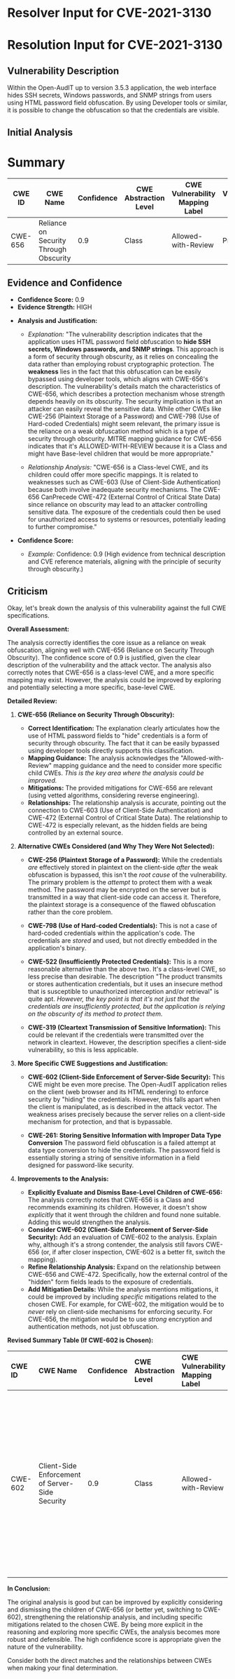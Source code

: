 # Resolver Input for CVE-2021-3130

# Resolution Input for CVE-2021-3130

## Vulnerability Description
Within the Open-AudIT up to version 3.5.3 application, the web interface hides SSH secrets, Windows passwords, and SNMP strings from users using HTML password field obfuscation. By using Developer tools or similar, it is possible to change the obfuscation so that the credentials are visible.

## Initial Analysis
# Summary
| CWE ID | CWE Name | Confidence | CWE Abstraction Level | CWE Vulnerability Mapping Label | CWE-Vulnerability Mapping Notes |
|---|---|---|---|---|---|
| CWE-656 | Reliance on Security Through Obscurity | 0.9 | Class | Allowed-with-Review | Primary CWE |

## Evidence and Confidence

*   **Confidence Score:** 0.9
*   **Evidence Strength:** HIGH

- **Analysis and Justification:**  
  - *Explanation:* "The vulnerability description indicates that the application uses HTML password field obfuscation to **hide SSH secrets, Windows passwords, and SNMP strings**. This approach is a form of security through obscurity, as it relies on concealing the data rather than employing robust cryptographic protection. The **weakness** lies in the fact that this obfuscation can be easily bypassed using developer tools, which aligns with CWE-656's description. The vulnerability's details match the characteristics of CWE-656, which describes a protection mechanism whose strength depends heavily on its obscurity. The security implication is that an attacker can easily reveal the sensitive data. While other CWEs like CWE-256 (Plaintext Storage of a Password) and CWE-798 (Use of Hard-coded Credentials) might seem relevant, the primary issue is the reliance on a weak obfuscation method which is a type of security through obscurity. MITRE mapping guidance for CWE-656 indicates that it's ALLOWED-WITH-REVIEW because it is a Class and might have Base-level children that would be more appropriate."
  
  - *Relationship Analysis:* "CWE-656 is a Class-level CWE, and its children could offer more specific mappings. It is related to weaknesses such as CWE-603 (Use of Client-Side Authentication) because both involve inadequate security mechanisms. The CWE-656 CanPrecede CWE-472 (External Control of Critical State Data) since reliance on obscurity may lead to an attacker controlling sensitive data. The exposure of the credentials could then be used for unauthorized access to systems or resources, potentially leading to further compromise."

- **Confidence Score:**  
  - *Example:* Confidence: 0.9 (High evidence from technical description and CVE reference materials, aligning with the principle of security through obscurity.)

## Criticism
Okay, let's break down the analysis of this vulnerability against the full CWE specifications.

**Overall Assessment:**

The analysis correctly identifies the core issue as a reliance on weak obfuscation, aligning well with CWE-656 (Reliance on Security Through Obscurity). The confidence score of 0.9 is justified, given the clear description of the vulnerability and the attack vector. The analysis also correctly notes that CWE-656 is a class-level CWE, and a more specific mapping may exist.  However, the analysis could be improved by exploring and potentially selecting a more specific, base-level CWE.

**Detailed Review:**

1.  **CWE-656 (Reliance on Security Through Obscurity):**

    *   **Correct Identification:** The explanation clearly articulates how the use of HTML password fields to "hide" credentials is a form of security through obscurity. The fact that it can be easily bypassed using developer tools directly supports this classification.
    *   **Mapping Guidance:** The analysis acknowledges the "Allowed-with-Review" mapping guidance and the need to consider more specific child CWEs.  *This is the key area where the analysis could be improved.*
    *   **Mitigations:** The provided mitigations for CWE-656 are relevant (using vetted algorithms, considering reverse engineering).
    *   **Relationships:** The relationship analysis is accurate, pointing out the connection to CWE-603 (Use of Client-Side Authentication) and CWE-472 (External Control of Critical State Data).  The relationship to CWE-472 is especially relevant, as the hidden fields are being controlled by an external source.

2.  **Alternative CWEs Considered (and Why They Were Not Selected):**

    *   **CWE-256 (Plaintext Storage of a Password):** While the credentials *are* effectively stored in plaintext on the client-side *after* the weak obfuscation is bypassed, this isn't the *root cause* of the vulnerability. The primary problem is the *attempt* to protect them with a weak method. The password may be encrypted on the server but is transmitted in a way that client-side code can access it. Therefore, the plaintext storage is a consequence of the flawed obfuscation rather than the core problem.

    *   **CWE-798 (Use of Hard-coded Credentials):** This is not a case of hard-coded credentials within the application's code. The credentials are *stored* and used, but not directly embedded in the application's binary.

    *   **CWE-522 (Insufficiently Protected Credentials):** This is a more reasonable alternative than the above two.  It's a class-level CWE, so less precise than desirable. The description "The product transmits or stores authentication credentials, but it uses an insecure method that is susceptible to unauthorized interception and/or retrieval" is quite apt.  *However, the key point is that it's not just that the credentials are insufficiently protected, but the application is relying on the obscurity of its method to protect them.*

    *   **CWE-319 (Cleartext Transmission of Sensitive Information):** This could be relevant if the credentials were transmitted over the network in cleartext. However, the description specifies a client-side vulnerability, so this is less applicable.

3.  **More Specific CWE Suggestions and Justification:**

    *   **CWE-602 (Client-Side Enforcement of Server-Side Security):** This CWE might be even more precise. The Open-AudIT application relies on the client (web browser and its HTML rendering) to enforce security by "hiding" the credentials. However, this falls apart when the client is manipulated, as is described in the attack vector. The weakness arises precisely because the server relies on a client-side mechanism for protection, and that is bypassable.

    * **CWE-261: Storing Sensitive Information with Improper Data Type Conversion** The password field obfuscation is a failed attempt at data type conversion to hide the credentials. The password field is essentially storing a string of sensitive information in a field designed for password-like security.

4. **Improvements to the Analysis:**

    *   **Explicitly Evaluate and Dismiss Base-Level Children of CWE-656:** The analysis correctly notes that CWE-656 is a Class and recommends examining its children. However, it doesn't show *explicitly* that it went through the children and found none suitable. Adding this would strengthen the analysis.
    *   **Consider CWE-602 (Client-Side Enforcement of Server-Side Security):** Add an evaluation of CWE-602 to the analysis. Explain why, although it's a strong contender, the analysis still favors CWE-656 (or, if after closer inspection, CWE-602 is a better fit, switch the mapping).
    *   **Refine Relationship Analysis:** Expand on the relationship between CWE-656 and CWE-472. Specifically, how the external control of the "hidden" form fields leads to the exposure of credentials.
    *   **Add Mitigation Details:** While the analysis mentions mitigations, it could be improved by including *specific* mitigations related to the chosen CWE. For example, for CWE-602, the mitigation would be to *never* rely on client-side mechanisms for enforcing security.  For CWE-656, the mitigation would be to use *strong* encryption and authentication methods, not just obfuscation.

**Revised Summary Table (If CWE-602 is Chosen):**

| CWE ID | CWE Name                                    | Confidence | CWE Abstraction Level | CWE Vulnerability Mapping Label | CWE-Vulnerability Mapping Notes                                                                                                                                                                                             |
| :----- | :------------------------------------------ | :--------- | :-------------------- | :------------------------------ | :-------------------------------------------------------------------------------------------------------------------------------------------------------------------------------------------------------------------------- |
| CWE-602 | Client-Side Enforcement of Server-Side Security | 0.9      | Class                   | Allowed-with-Review                 | Primary CWE. The server relies on the client (web browser) to "hide" credentials using HTML password fields. This client-side protection is easily bypassed, making the server vulnerable. Consider children for more detail. |

**In Conclusion:**

The original analysis is good but can be improved by explicitly considering and dismissing the children of CWE-656 (or better yet, switching to CWE-602), strengthening the relationship analysis, and including specific mitigations related to the chosen CWE. By being more explicit in the reasoning and exploring more specific CWEs, the analysis becomes more robust and defensible. The high confidence score is appropriate given the nature of the vulnerability.

Consider both the direct matches and the relationships between CWEs
when making your final determination.
        